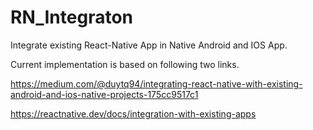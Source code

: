 # RN_Integraton
Integrate existing React-Native App in Native Android and IOS App.

Current implementation is based on following two links.

https://medium.com/@duytq94/integrating-react-native-with-existing-android-and-ios-native-projects-175cc9517c1

https://reactnative.dev/docs/integration-with-existing-apps
